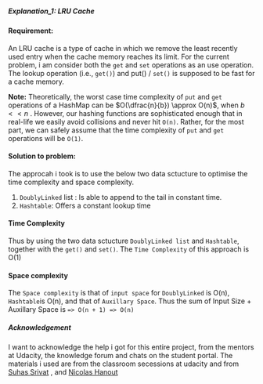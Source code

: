 ##### Explanation_1: LRU Cache


#### Requirement:

An LRU cache is a type of cache in which we remove the least recently used entry when the cache memory reaches its limit. For the current problem, i am consider both the `get` and `set` operations as an use operation. The lookup operation (i.e., `get()`) and put() / `set()` is supposed to be fast for a cache memory.

**Note:** Theoretically, the worst case time complexity of `put` and `get` operations of a HashMap can be $O(\dfrac{n}{b}) \approx O(n)$, when $b < < n$ . However, our hashing functions are sophisticated enough that in real-life we easily avoid collisions and never hit `O(n)`. Rather, for the most part, we can safely assume that the time complexity of `put` and `get` operations will be `O(1)`. 

#### Solution to problem:

The approcah i took is to use the below two data sctucture to optimise the time complexity and space complexity.
1. `DoublyLinked` list : Is able to append to the tail in constant time.
2. `Hashtable`: Offers a constant lookup time

#### Time Complexity
Thus by using the two data sctucture `DoublyLinked list` and `Hashtable`, together with the `get()` and `set()`. The `Time Complexity` of this approach is O(1)

#### Space complexity
The `Space complexity` is that of `input space` for `DoublyLinked` is O(n), `Hashtable`is O(n), and that of `Auxillary Space`. Thus the sum of Input Size + Auxillary Space is `=> O(n + 1) => O(n)`



##### Acknowledgement

I want to acknowledge the help i got for this entire project, from the mentors at Udacity, the knowledge forum and chats on the student portal. The materials i used are from the classroom secessions at udacity and from [Suhas Srivat](https://github.com/suhassrivats) , and [Nicolas Hanout](https://github.com/nicolashanout/Show-Me-the-Data-Structures---UDACITY--/blob/master/explanation_3.md)

